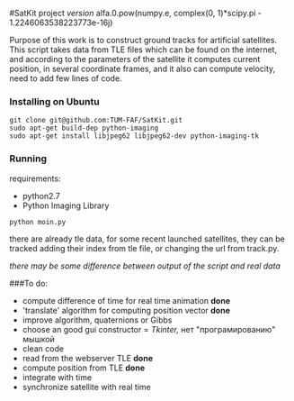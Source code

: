 #SatKit project
_version_ alfa.0.pow(numpy.e, complex(0, 1)*scipy.pi - 1.2246063538223773e-16j)

Purpose of this work is to construct ground tracks for artificial satellites. 
This script takes data from TLE files which can be found on the internet, and
according to the parameters of the satellite it computes current position, in
several coordinate frames, and it also can compute velocity, need to add few 
lines of code.

### Installing on Ubuntu

    git clone git@github.com:TUM-FAF/SatKit.git
    sudo apt-get build-dep python-imaging
    sudo apt-get install libjpeg62 libjpeg62-dev python-imaging-tk

### Running
requirements:
+ python2.7
+ Python Imaging Library

```
python moin.py
```

there are already tle data, for some recent launched satellites, they can be 
tracked adding their index from tle file, or changing the url from track.py.

_there may be some difference between output of the script and real data_

###To do:
* compute difference of time for real time animation **done**
* 'translate' algorithm for computing position vector **done**
* improve algorithm, quaternions or Gibbs 
* choose an good gui constructor = _Tkinter,_ нет "програмированию" мышкой
* clean code 
* read from the webserver TLE **done**
* compute position from TLE **done**
* integrate with time
* synchronize satellite with real time 
